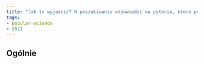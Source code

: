 ```yaml
---
title: "Jak to wyjaśnić? W poszukiwaniu odpowiedzi na pytania, które pozornie nie mają odpowiedzi."
tags: 
- popular-science
- 2021
---
```

## Ogólnie

